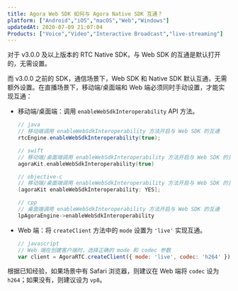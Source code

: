 ```yaml
---
title: Agora Web SDK 如何与 Agora Native SDK 互通？
platform: ["Android","iOS","macOS","Web","Windows"]
updatedAt: 2020-07-09 21:07:04
Products: ["Voice","Video","Interactive Broadcast","live-streaming"]
---
```

对于 v3.0.0 及以上版本的 RTC Native SDK，与 Web SDK 的互通是默认打开的，无需设置。

而 v3.0.0 之前的 SDK，通信场景下，Web SDK 和 Native SDK 默认互通，无需额外设置。在直播场景下，移动端/桌面端和 Web 端必须同时手动设置，才能实现互通：

* 移动端/桌面端：调用 `enableWebSdkInteroperability` API 方法。

	```java
	// java
	// 移动端调用 enableWebSdkInteroperability 方法开启与 Web SDK 的互通
	rtcEngine.enableWebSdkInteroperability(true);
	```

	```swift
	// swift
	// 移动端/桌面端调用 enableWebSdkInteroperability 方法开启与 Web SDK 的互通
	agoraKit.enableWebSdkInteroperability(true)
	```

	```objective-c
	// objective-c
	// 移动端/桌面端调用 enableWebSdkInteroperability 方法开启与 Web SDK 的互通
	[agoraKit enableWebSdkInteroperability: YES];
	```

	```cpp
	// cpp
	// 桌面端调用 enableWebSdkInteroperability 方法开启与 Web SDK 的互通
	lpAgoraEngine->enableWebSdkInteroperability
	```

* Web 端：将 `createClient` 方法中的 `mode` 设置为 `'live'` 实现互通。

	```javascript
	// javascript
	// Web 端在创建客户端时，选择正确的 mode 和 codec 参数
	var client = AgoraRTC.createClient({ mode: 'live', codec: 'h264' });
	```
	
<div class="alert note">根据已知经验，如果场景中有 Safari 浏览器，则建议在 Web 端将 <code>codec</code> 设为 <code>h264</code>；如果没有，则建议设为 <code>vp8</code>。</div>
